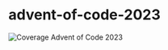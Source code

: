 # advent-of-code-2023
![Coverage](https://img.shields.io/badge/Coverage-91.6%25-brightgreen)
Advent of Code 2023
